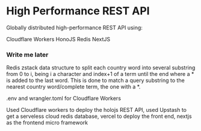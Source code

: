 # High Performance REST API

Globally distributed high-performance REST API using:

Cloudflare Workers
HonoJS
Redis
NextJS

### Write me later

Redis zstack data structure to split each country word into several substring from 0 to i, being i a character and index+1 of a term until the end where a \* is added to the last word.
This is done to match a query substring to the nearest country word/complete term, the one with a \*.

.env and wrangler.toml for Cloudflare Workers

Used Cloudflare workers to deploy the holojs REST API, used Upstash to get a serveless cloud redis database, vercel to deploy the front end, nextjs as the frontend micro framework
